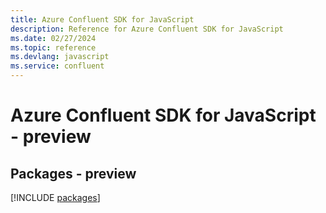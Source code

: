 ```yaml
---
title: Azure Confluent SDK for JavaScript
description: Reference for Azure Confluent SDK for JavaScript
ms.date: 02/27/2024
ms.topic: reference
ms.devlang: javascript
ms.service: confluent
---
```

# Azure Confluent SDK for JavaScript - preview
## Packages - preview
[!INCLUDE [packages](confluent-index.md)]